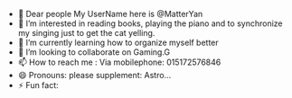 - 👋 Dear people My UserName here is @MatterYan
- 👀 I’m interested in reading books, playing the piano and to synchronize my singing just to get the cat yelling.
- 🌱 I’m currently learning how to organize myself better
- 💞️ I’m looking to collaborate on Gaming.G
- 📫 How to reach me : Via mobilephone: 015172576846
- 😄 Pronouns: please supplement: Astro...
- ⚡ Fun fact: 

<!---
MatterYan/MatterYan is a ✨ special ✨ repository because its `README.md` (this file) appears on your GitHub profile.
You can click the Preview link to take a look at your changes.
--->
